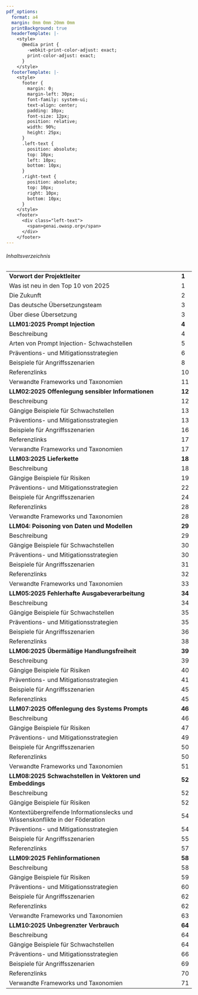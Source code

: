```yaml
---
pdf_options:
  format: a4
  margin: 0mm 0mm 20mm 0mm
  printBackground: true
  headerTemplate: |-
    <style>
      @media print {
        -webkit-print-color-adjust: exact;
        print-color-adjust: exact;
      }
    </style>
  footerTemplate: |-
    <style>
      footer {
        margin: 0;
        margin-left: 30px;
        font-family: system-ui;
        text-align: center;
        padding: 10px;
        font-size: 12px;
        position: relative;
        width: 90%;
        height: 25px;
      }
      .left-text {
        position: absolute;
        top: 10px;
        left: 10px;
        bottom: 10px;
      }
      .right-text {
        position: absolute;
        top: 10px;
        right: 10px;
        bottom: 10px;
      }
    </style>
    <footer>
      <div class="left-text">
        <span>genai.owasp.org</span>
      </div>
    </footer>
---
```


###### Inhaltsverzeichnis

| | |
|-----------|-------|
| **Vorwort der Projektleiter** | **1** |
| Was ist neu in den Top 10 von 2025 | 1 |
| Die Zukunft | 2 |
| Das deutsche Übersetzungsteam | 3 |
| Über diese Übersetzung | 3 |
| **LLM01:2025 Prompt Injection** | **4** |
| Beschreibung | 4 |
| Arten von Prompt Injection- Schwachstellen | 5 |
| Präventions- und Mitigationsstrategien | 6 |
| Beispiele für Angriffsszenarien | 8 |
| Referenzlinks | 10 |
| Verwandte Frameworks und Taxonomien | 11 |
| **LLM02:2025 Offenlegung sensibler Informationen** | **12** |
| Beschreibung | 12 |
| Gängige Beispiele für Schwachstellen | 13 |
| Präventions- und Mitigationsstrategien | 13 |
| Beispiele für Angriffsszenarien | 16 |
| Referenzlinks | 17 |
| Verwandte Frameworks und Taxonomien | 17 |
| **LLM03:2025 Lieferkette** | **18** |
| Beschreibung | 18 |
| Gängige Beispiele für Risiken | 19 |
| Präventions- und Mitigationsstrategien | 22 |
| Beispiele für Angriffsszenarien | 24 |
| Referenzlinks | 28 |
| Verwandte Frameworks und Taxonomien | 28 |
| **LLM04: Poisoning von Daten und Modellen** | **29** |
| Beschreibung | 29 |
| Gängige Beispiele für Schwachstellen | 30 |
| Präventions- und Mitigationsstrategien | 30 |
| Beispiele für Angriffsszenarien | 31 |
| Referenzlinks | 32 |
| Verwandte Frameworks und Taxonomien | 33 |
| **LLM05:2025 Fehlerhafte Ausgabeverarbeitung** | **34** |
| Beschreibung | 34 |
| Gängige Beispiele für Schwachstellen | 35 |
| Präventions- und Mitigationsstrategien | 35 |
| Beispiele für Angriffsszenarien | 36 |
| Referenzlinks | 38 |
| **LLM06:2025 Übermäßige Handlungsfreiheit** | **39** |
| Beschreibung | 39 |
| Gängige Beispiele für Risiken | 40 |
| Präventions- und Mitigationsstrategien | 41 |
| Beispiele für Angriffsszenarien | 45 |
| Referenzlinks | 45 |
| **LLM07:2025 Offenlegung des Systems Prompts** | **46** |
| Beschreibung | 46 |
| Gängige Beispiele für Risiken | 47 |
| Präventions- und Mitigationsstrategien | 49 |
| Beispiele für Angriffsszenarien | 50 |
| Referenzlinks | 50 |
| Verwandte Frameworks und Taxonomien | 51 |
| **LLM08:2025 Schwachstellen in Vektoren und Embeddings** | **52** |
| Beschreibung | 52 |
| Gängige Beispiele für Risiken | 52 |
| Kontextübergreifende Informationslecks und Wissenskonflikte in der Föderation | 54 |
| Präventions- und Mitigationsstrategien | 54 |
| Beispiele für Angriffsszenarien | 55 |
| Referenzlinks | 57 |
| **LLM09:2025 Fehlinformationen** | **58** |
| Beschreibung | 58 |
| Gängige Beispiele für Risiken | 59 |
| Präventions- und Mitigationsstrategien | 60 |
| Beispiele für Angriffsszenarien | 62 |
| Referenzlinks | 62 |
| Verwandte Frameworks und Taxonomien | 63 |
| **LLM10:2025 Unbegrenzter Verbrauch** | **64** |
| Beschreibung | 64 |
| Gängige Beispiele für Schwachstellen | 64 |
| Präventions- und Mitigationsstrategien | 66 |
| Beispiele für Angriffsszenarien | 69 |
| Referenzlinks | 70 |
| Verwandte Frameworks und Taxonomien | 71 |